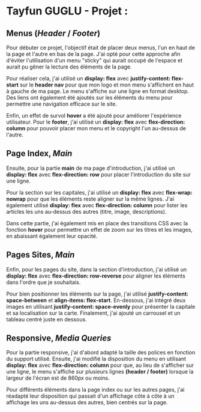 # Tayfun GUGLU - Projet : 

## Menus (*Header* / *Footer*)
Pour débuter ce projet, l'objectif était de placer deux menus, l'un en haut de la page et l'autre en bas de la page. 
J'ai opté pour cette approche afin d'éviter l'utilisation d'un menu "sticky" qui aurait occupé de l'espace et aurait pu gêner la lecture des éléments de la page. 

Pour réaliser cela, j'ai utilisé un **display: flex** avec **justify-content: flex-start** sur le **header nav** pour que mon logo et mon menu s'affichent en haut à gauche de ma page. Le menu s'affiche sur une ligne en format desktop. Des liens ont également été ajoutés sur les éléments du menu pour permettre une navigation efficace sur le site. 

Enfin, un effet de survol **hover** a été ajouté pour améliorer l'expérience utilisateur. Pour le **footer**, j'ai utilisé un **display: flex** avec **flex-direction: column** pour pouvoir placer mon menu et le copyright l'un au-dessus de l'autre.

## Page Index, *Main*
Ensuite, pour la partie **main** de ma page d'introduction, j'ai utilisé un **display: flex** avec **flex-direction: row** pour placer l'introduction du site sur une ligne. 

Pour la section sur les capitales, j'ai utilisé un **display: flex** avec **flex-wrap: nowrap** pour que les éléments reste aligner sur la même lignes. J'ai également utilisé **display: flex** avec **flex-direction: column** pour lister les articles les uns au-dessus des autres (titre, image, descriptions). 

Dans cette partie, j'ai également mis en place des transitions CSS avec la fonction **hover** pour permettre un effet de zoom sur les titres et les images, en abaissant également leur opacité.

## Pages Sites, *Main*
Enfin, pour les pages du site, dans la section d'introduction, j'ai utilisé un **display: flex** avec **flex-direction: row-reverse** pour aligner les éléments dans l'ordre que je souhaitais. 

Pour bien positionner les éléments sur la page, j'ai utilisé **justify-content: space-between** et **align-items: flex-start**. En-dessous, j'ai intégré deux images en utilisant **justify-content: space-evenly** pour présenter la capitale et sa localisation sur la carte. Finalement, j'ai ajouté un carrousel et un tableau centré juste en dessous.

## Responsive, *Media Queries*
Pour la partie responsive, j'ai d'abord adapté la taille des polices en fonction du support utilisé. Ensuite, j'ai modifié la disposition du menu en utilisant **display: flex** avec **flex-direction: column** pour que, au lieu de s'afficher sur une ligne, le menu s'affiche sur plusieurs lignes **(header / footer)** lorsque la largeur de l'écran est de 860px ou moins. 

Pour différents éléments dans la page index ou sur les autres pages, j'ai réadapté leur disposition qui passait d'un affichage côte à côte à un affichage les uns au-dessus des autres, bien centrés sur la page.
